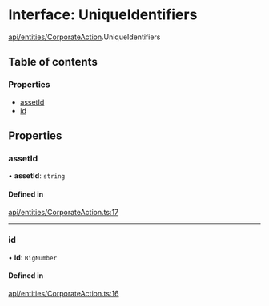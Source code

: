 # Interface: UniqueIdentifiers

[api/entities/CorporateAction](../wiki/api.entities.CorporateAction).UniqueIdentifiers

## Table of contents

### Properties

- [assetId](../wiki/api.entities.CorporateAction.UniqueIdentifiers#assetid)
- [id](../wiki/api.entities.CorporateAction.UniqueIdentifiers#id)

## Properties

### assetId

• **assetId**: `string`

#### Defined in

[api/entities/CorporateAction.ts:17](https://github.com/PolymeshAssociation/polymesh-sdk/blob/f8a937f04/src/api/entities/CorporateAction.ts#L17)

___

### id

• **id**: `BigNumber`

#### Defined in

[api/entities/CorporateAction.ts:16](https://github.com/PolymeshAssociation/polymesh-sdk/blob/f8a937f04/src/api/entities/CorporateAction.ts#L16)
